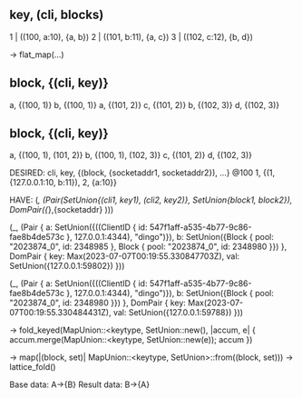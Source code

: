 key, (cli, blocks)
------------------
1   | ((100, a:10), {a, b})
2   | ((101, b:11), {a, c})
3   | ((102, c:12), {b, d})

-> flat_map(...)

block, {(cli, key)}
-----------------
a, {(100, 1)}
b, {(100, 1)}
a, {(101, 2)}
c, {(101, 2)}
b, {(102, 3)}
d, {(102, 3)}

block, {(cli, key)}
-----------------
a, {(100, 1), (101, 2)}
b, {(100, 1), (102, 3)}
c, {(101, 2)}
d, {(102, 3)}



DESIRED:
cli, key, {(block, {socketaddr1, socketaddr2}), ...}
@100 1, {(1, {127.0.0.1:10, b:11}), 2, {a:10}}

HAVE:
(_, (Pair(SetUnion{(cli1, key1), (cli2, key2)}, SetUnion{block1, block2}), DomPair({_},{socketaddr} )))


(_, (Pair { a: SetUnion({((ClientID { id: 547f1aff-a535-4b77-9c86-fae8b4de573c }, 127.0.0.1:4344), "dingo")}), b: SetUnion({Block { pool: "2023874_0", id: 2348985 }, Block { pool: "2023874_0", id: 2348980 }}) }, DomPair { key: Max(2023-07-07T00:19:55.330847703Z), val: SetUnion({127.0.0.1:59802}) }))

(_, (Pair { a: SetUnion({((ClientID { id: 547f1aff-a535-4b77-9c86-fae8b4de573c }, 127.0.0.1:4344), "dingo")}), b: SetUnion({Block { pool: "2023874_0", id: 2348980 }}) }, DomPair { key: Max(2023-07-07T00:19:55.330484431Z), val: SetUnion({127.0.0.1:59788}) }))

-> fold_keyed(MapUnion::<keytype, SetUnion<valtype>::new(), |accum, e| {
       accum.merge(MapUnion::<keytype, SetUnion<valtype>::new(e));
       accum
   })

-> map(|(block, set)| MapUnion::<keytype, SetUnion<valtype>>::from((block, set)))
-> lattice_fold()



Base data: A->{B}
Result data: B->{A}
